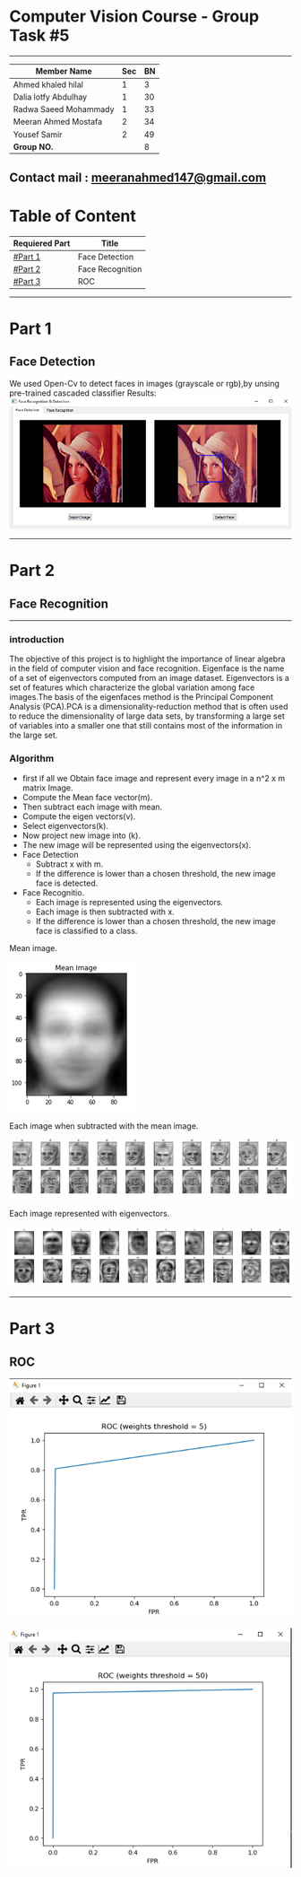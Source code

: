 # Computer Vision Course - Group Task #5

---

| Member Name    | Sec     | BN  
| ------------- | ------------- | --------    |
| Ahmed khaled hilal | 1         |   3   |
| Dalia lotfy Abdulhay | 1        | 30   |
| Radwa Saeed Mohammady | 1        | 33   |
| Meeran Ahmed Mostafa | 2        | 34  |
| Yousef Samir | 2       | 49   |
| **Group NO.**    |  | 8   |
**Contact mail** : meeranahmed147@gmail.com
------
# Table of Content

| Requiered Part | Title |
| ----------- | ----------- |
| [#Part 1](#part-1) | Face Detection |
| [#Part 2](#part-2) | Face Recognition |
| [#Part 3](#part-3) | ROC |



---

# Part 1

## Face Detection
We used Open-Cv to detect faces in images (grayscale or rgb),by unsing pre-trained cascaded classifier
Results:
![](outputs/13.png)


---


# Part 2 

## Face Recognition

---
### introduction

The objective of this project is to highlight the importance of linear algebra in the field of computer vision and face recognition. Eigenface is the name of a set of eigenvectors computed from an image dataset. Eigenvectors is a set of features which characterize the global variation among face images.The basis of the eigenfaces method is the Principal Component Analysis (PCA).PCA is a dimensionality-reduction method that is often used to reduce the dimensionality of large data sets, by transforming a large set of variables into a smaller one that still contains most of the information in the large set.

### Algorithm

* first if all we Obtain face image and represent every image in a n^2 x m matrix Image.
* Compute the Mean face vector(m).
* Then subtract each image with mean.
* Compute the eigen vectors(v).
* Select eigenvectors(k).
* Now project new image into (k).
* The new image will be represented using the eigenvectors(x).
* Face Detection
    * Subtract x with m.
    * If the difference is lower than a chosen threshold, the new image face is detected.
* Face Recognitio.
    * Each image is represented using the eigenvectors.
    * Each image is then subtracted with x.
    * If the difference is lower than a chosen threshold, the new image face is classified to a class.





Mean image.

   ![](outputs/7.png)

Each image when subtracted with the mean image.

  ![](outputs/8.png)

Each image represented with eigenvectors.

  ![](outputs/6.png)



---
# Part 3

## ROC
   ![](outputs/10.png)
   
   ![](outputs/11.png)
